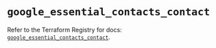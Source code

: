 # `google_essential_contacts_contact`

Refer to the Terraform Registry for docs: [`google_essential_contacts_contact`](https://registry.terraform.io/providers/hashicorp/google-beta/5.25.0/docs/resources/google_essential_contacts_contact).
